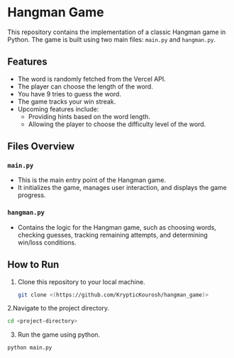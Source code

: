 # Hangman Game

This repository contains the implementation of a classic Hangman game in Python. The game is built using two main files: `main.py` and `hangman.py`.

## Features

- The word is randomly fetched from the Vercel API.
- The player can choose the length of the word.
- You have 9 tries to guess the word.
- The game tracks your win streak.
- Upcoming features include:
  - Providing hints based on the word length.
  - Allowing the player to choose the difficulty level of the word.

## Files Overview

### `main.py`
- This is the main entry point of the Hangman game.
- It initializes the game, manages user interaction, and displays the game progress.

### `hangman.py`
- Contains the logic for the Hangman game, such as choosing words, checking guesses, tracking remaining attempts, and determining win/loss conditions.

## How to Run

1. Clone this repository to your local machine.
   ```bash
   git clone <(https://github.com/KrypticKourosh/hangman_game)>

2.Navigate to the project directory.
  ```bash
  cd <project-directory>
```
3. Run the game using python.
  ```bash
  python main.py

